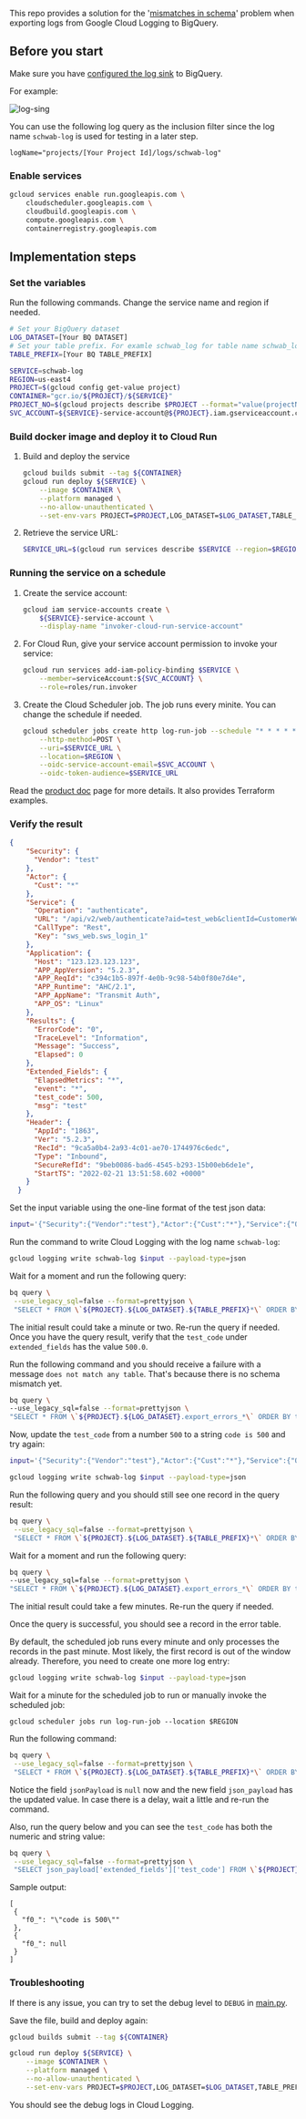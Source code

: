 
This repo provides a solution for the '[mismatches in schema](https://cloud.google.com/logging/docs/export/bigquery#mismatch)' problem when exporting logs from Google Cloud Logging to BigQuery.

## Before you start

Make sure you have [configured the log sink](https://cloud.google.com/logging/docs/export/configure_export_v2) to BigQuery.

For example:

![log-sing](./img/log-sink.png)

You can use the following log query as the inclusion filter since the log name `schwab-log` is used for testing in a later step.

```
logName="projects/[Your Project Id]/logs/schwab-log"
```

### Enable services
```bash
gcloud services enable run.googleapis.com \
    cloudscheduler.googleapis.com \
    cloudbuild.googleapis.com \
    compute.googleapis.com \
    containerregistry.googleapis.com
```

## Implementation steps

### Set the variables

Run the following commands. Change the service name and region if needed.
```bash
# Set your BigQuery dataset 
LOG_DATASET=[Your BQ DATASET]
# Set your table prefix. For examle schwab_log for table name schwab_log_(x)
TABLE_PREFIX=[Your BQ TABLE_PREFIX]
```
``` bash
SERVICE=schwab-log
REGION=us-east4
PROJECT=$(gcloud config get-value project)
CONTAINER="gcr.io/${PROJECT}/${SERVICE}"
PROJECT_NO=$(gcloud projects describe $PROJECT --format="value(projectNumber)")
SVC_ACCOUNT=${SERVICE}-service-account@${PROJECT}.iam.gserviceaccount.com
```

### Build docker image and deploy it to Cloud Run
1. Build and deploy the service
    ```bash
    gcloud builds submit --tag ${CONTAINER}
    gcloud run deploy ${SERVICE} \
        --image $CONTAINER \
        --platform managed \
        --no-allow-unauthenticated \
        --set-env-vars PROJECT=$PROJECT,LOG_DATASET=$LOG_DATASET,TABLE_PREFIX=$TABLE_PREFIX
    ```
1. Retrieve the service URL:
    ```bash
    SERVICE_URL=$(gcloud run services describe $SERVICE --region=$REGION --format='value(status.url)')
    ```

### Running the service on a schedule
1. Create the service account:
    ```bash
    gcloud iam service-accounts create \
        ${SERVICE}-service-account \
        --display-name "invoker-cloud-run-service-account"
    ```
1. For Cloud Run, give your service account permission to invoke your service:
    ```bash
    gcloud run services add-iam-policy-binding $SERVICE \
        --member=serviceAccount:${SVC_ACCOUNT} \
        --role=roles/run.invoker
    ```
1. Create the Cloud Scheduler job. The job runs every minite. You can change the schedule if needed.
    ```bash
    gcloud scheduler jobs create http log-run-job --schedule "* * * * *" \
        --http-method=POST \
        --uri=$SERVICE_URL \
        --location=$REGION \
        --oidc-service-account-email=$SVC_ACCOUNT \
        --oidc-token-audience=$SERVICE_URL
   ```
Read the [product doc](https://cloud.google.com/run/docs/triggering/using-scheduler) page for more details. It also provides Terraform examples.

### Verify the result

```json
{
    "Security": {
      "Vendor": "test"
    },
    "Actor": {
      "Cust": "*"
    },
    "Service": {
      "Operation": "authenticate",
      "URL": "/api/v2/web/authenticate?aid=test_web&clientId=CustomerWeb&sessionId=1234567&correlationId=12345abc",
      "CallType": "Rest",
      "Key": "sws_web.sws_login_1"
    },
    "Application": {
      "Host": "123.123.123.123",
      "APP_AppVersion": "5.2.3",
      "APP_ReqId": "c394c1b5-897f-4e0b-9c98-54b0f80e7d4e",
      "APP_Runtime": "AHC/2.1",
      "APP_AppName": "Transmit Auth",
      "APP_OS": "Linux"
    },
    "Results": {
      "ErrorCode": "0",
      "TraceLevel": "Information",
      "Message": "Success",
      "Elapsed": 0
    },
    "Extended_Fields": {
      "ElapsedMetrics": "*",
      "event": "*",
      "test_code": 500,
      "msg": "test"
    },
    "Header": {
      "AppId": "1863",
      "Ver": "5.2.3",
      "RecId": "9ca5a0b4-2a93-4c01-ae70-1744976c6edc",
      "Type": "Inbound",
      "SecureRefId": "9beb0086-bad6-4545-b293-15b00eb6de1e",
      "StartTS": "2022-02-21 13:51:58.602 +0000"
    }
  }
```

Set the input variable using the one-line format of the test json data:

```bash
input='{"Security":{"Vendor":"test"},"Actor":{"Cust":"*"},"Service":{"Operation":"authenticate","URL":"/api/v2/web/authenticate?aid=test_web&clientId=CustomerWeb&sessionId=1234567&correlationId=12345abc","CallType":"Rest","Key":"sws_web.sws_login_1"},"Application":{"Host":"123.123.123.123","APP_AppVersion":"5.2.3","APP_ReqId":"c394c1b5-897f-4e0b-9c98-54b0f80e7d4e","APP_Runtime":"AHC/2.1","APP_AppName":"Transmit Auth","APP_OS":"Linux"},"Results":{"ErrorCode":"0","TraceLevel":"Information","Message":"Success","Elapsed":0},"Extended_Fields":{"ElapsedMetrics":"*","event":"*","test_code":500,"msg":"test"},"Header":{"AppId":"1863","Ver":"5.2.3","RecId":"9ca5a0b4-2a93-4c01-ae70-1744976c6edc","Type":"Inbound","SecureRefId":"9beb0086-bad6-4545-b293-15b00eb6de1e","StartTS":"2022-02-21 13:51:58.602 +0000"}}'
```

Run the command to write Cloud Logging with the log name `schwab-log`:
```bash
gcloud logging write schwab-log $input --payload-type=json
```

Wait for a moment and run the following query:
```bash
bq query \
 --use_legacy_sql=false --format=prettyjson \
 "SELECT * FROM \`${PROJECT}.${LOG_DATASET}.${TABLE_PREFIX}*\` ORDER BY timestamp DESC LIMIT 1"
 ```
The initial result could take a minute or two. Re-run the query if needed. Once you have the query result, verify that the `test_code` under `extended_fields` has the value `500.0`.

Run the following command and you should receive a failure with a message `does not match any table`. That's because there is no schema mismatch yet.
 ```bash
bq query \
 --use_legacy_sql=false --format=prettyjson \
 "SELECT * FROM \`${PROJECT}.${LOG_DATASET}.export_errors_*\` ORDER BY timestamp DESC LIMIT 1"
 ```

Now, update the `test_code` from a number `500` to a string `code is 500` and try again:
```bash
input='{"Security":{"Vendor":"test"},"Actor":{"Cust":"*"},"Service":{"Operation":"authenticate","URL":"/api/v2/web/authenticate?aid=test_web&clientId=CustomerWeb&sessionId=1234567&correlationId=12345abc","CallType":"Rest","Key":"sws_web.sws_login_1"},"Application":{"Host":"123.123.123.123","APP_AppVersion":"5.2.3","APP_ReqId":"c394c1b5-897f-4e0b-9c98-54b0f80e7d4e","APP_Runtime":"AHC/2.1","APP_AppName":"Transmit Auth","APP_OS":"Linux"},"Results":{"ErrorCode":"0","TraceLevel":"Information","Message":"Success","Elapsed":0},"Extended_Fields":{"ElapsedMetrics":"*","event":"*","test_code":"code is 500","msg":"test"},"Header":{"AppId":"1863","Ver":"5.2.3","RecId":"9ca5a0b4-2a93-4c01-ae70-1744976c6edc","Type":"Inbound","SecureRefId":"9beb0086-bad6-4545-b293-15b00eb6de1e","StartTS":"2022-02-21 13:51:58.602 +0000"}}'
```

```bash
gcloud logging write schwab-log $input --payload-type=json
```

Run the following query and you should still see one record in the query result:
```bash
bq query \
 --use_legacy_sql=false --format=prettyjson \
 "SELECT * FROM \`${PROJECT}.${LOG_DATASET}.${TABLE_PREFIX}*\` ORDER BY timestamp DESC LIMIT 2"
 ```

Wait for a moment and run the following query:
 ```bash
bq query \
 --use_legacy_sql=false --format=prettyjson \
 "SELECT * FROM \`${PROJECT}.${LOG_DATASET}.export_errors_*\` ORDER BY timestamp DESC LIMIT 1"
 ```
The initial result could take a few minutes. Re-run the query if needed.

Once the query is successful, you should see a record in the error table.

By default, the scheduled job runs every minute and only processes the records in the past minute. Most likely, the first record is out of the window already. Therefore, you need to create one more log entry:

```bash
gcloud logging write schwab-log $input --payload-type=json
```

Wait for a minute for the scheduled job to run or manually invoke the scheduled job:
```base
gcloud scheduler jobs run log-run-job --location $REGION
```

Run the following command:
```bash
bq query \
 --use_legacy_sql=false --format=prettyjson \
 "SELECT * FROM \`${PROJECT}.${LOG_DATASET}.${TABLE_PREFIX}*\` ORDER BY timestamp DESC LIMIT 1"
 ```

Notice the field `jsonPayload` is `null` now and the new field `json_payload`  has the updated value. In case there is a delay, wait a little and re-run the command.

Also, run the query below and you can see the `test_code` has both the numeric and string value:

```bash
bq query \
 --use_legacy_sql=false --format=prettyjson \
 "SELECT json_payload['extended_fields']['test_code'] FROM \`${PROJECT}.${LOG_DATASET}.${TABLE_PREFIX}*\` ORDER BY timestamp DESC LIMIT 2"
 ```

 Sample output:
 ```console
 [
  {
    "f0_": "\"code is 500\""
  }, 
  {
    "f0_": null
  }
]
```

### Troubleshooting

If there is any issue, you can try to set the debug level to `DEBUG` in 
[main.py](./main.py). 

Save the file, build and deploy again:
```bash
gcloud builds submit --tag ${CONTAINER}

gcloud run deploy ${SERVICE} \
    --image $CONTAINER \
    --platform managed \
    --no-allow-unauthenticated \
    --set-env-vars PROJECT=$PROJECT,LOG_DATASET=$LOG_DATASET,TABLE_PREFIX=$TABLE_PREFIX
```

You should see the debug logs in Cloud Logging.